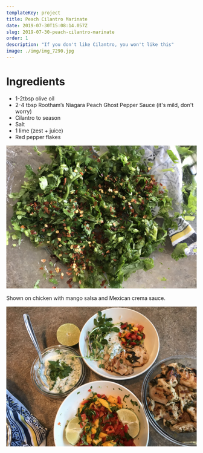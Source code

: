 ```yaml
---
templateKey: project
title: Peach Cilantro Marinate
date: 2019-07-30T15:08:14.057Z
slug: 2019-07-30-peach-cilantro-marinate
order: 1
description: "If you don't like Cilantro, you won't like this"
image: ./img/img_7290.jpg
---
```


# Ingredients

- 1-2tbsp olive oil
- 2-4 tbsp Rootham’s Niagara Peach Ghost Pepper Sauce (it's mild, don't worry)
- Cilantro to season
- Salt
- 1 lime (zest + juice)
- Red pepper flakes

![Peach Cilantro Marinate](/img/img_7291.jpg)

Shown on chicken with mango salsa and Mexican crema sauce.

![Perfect with mango salsa and Mexican crema sauce](/img/img_7294.jpg)
